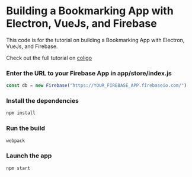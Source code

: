 # Building a Bookmarking App with Electron, VueJs, and Firebase


This code is for the tutorial on building a Bookmarking App with Electron, VueJs, and Firebase.

Check out the full tutorial on [coligo](http://coligo.io/bookmarking-app-electron-vuejs-firebase/)

### Enter the URL to your Firebase App in **app/store/index.js**

```javascript
const db = new Firebase("https://YOUR_FIREBASE_APP.firebaseio.com/")
```

### Install the dependencies

```bash
npm install
```

### Run the build

```bash
webpack
```

### Launch the app

```bash
npm start
```
